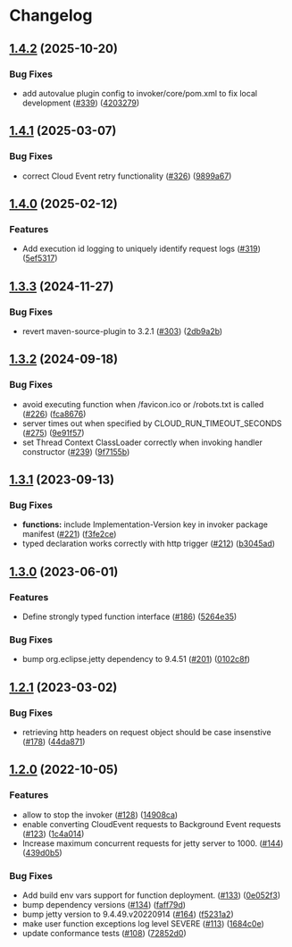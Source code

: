# Changelog

## [1.4.2](https://github.com/GoogleCloudPlatform/functions-framework-java/compare/java-function-invoker-v1.4.1...java-function-invoker-v1.4.2) (2025-10-20)


### Bug Fixes

* add autovalue plugin config to invoker/core/pom.xml to fix local development ([#339](https://github.com/GoogleCloudPlatform/functions-framework-java/issues/339)) ([4203279](https://github.com/GoogleCloudPlatform/functions-framework-java/commit/420327967b96b4aa66c0edd6753a9d6db781478d))

## [1.4.1](https://github.com/GoogleCloudPlatform/functions-framework-java/compare/java-function-invoker-v1.4.0...java-function-invoker-v1.4.1) (2025-03-07)


### Bug Fixes

* correct Cloud Event retry functionality ([#326](https://github.com/GoogleCloudPlatform/functions-framework-java/issues/326)) ([9899a67](https://github.com/GoogleCloudPlatform/functions-framework-java/commit/9899a67a9a8cb6ebb27a92cccb740e7e23d48578))

## [1.4.0](https://github.com/GoogleCloudPlatform/functions-framework-java/compare/java-function-invoker-v1.3.3...java-function-invoker-v1.4.0) (2025-02-12)


### Features

* Add execution id logging to uniquely identify request logs ([#319](https://github.com/GoogleCloudPlatform/functions-framework-java/issues/319)) ([5ef5317](https://github.com/GoogleCloudPlatform/functions-framework-java/commit/5ef53174b6cdbc644336121bc19bab6c4b90892d))

## [1.3.3](https://github.com/GoogleCloudPlatform/functions-framework-java/compare/java-function-invoker-v1.3.2...java-function-invoker-v1.3.3) (2024-11-27)


### Bug Fixes

* revert maven-source-plugin to 3.2.1 ([#303](https://github.com/GoogleCloudPlatform/functions-framework-java/issues/303)) ([2db9a2b](https://github.com/GoogleCloudPlatform/functions-framework-java/commit/2db9a2bec6ba93e7954e68c2301c5fc2fcc032d8))

## [1.3.2](https://github.com/GoogleCloudPlatform/functions-framework-java/compare/java-function-invoker-v1.3.1...java-function-invoker-v1.3.2) (2024-09-18)


### Bug Fixes

* avoid executing function when /favicon.ico or /robots.txt is called ([#226](https://github.com/GoogleCloudPlatform/functions-framework-java/issues/226)) ([fca8676](https://github.com/GoogleCloudPlatform/functions-framework-java/commit/fca867667db593699193da01b69a4cca7ca48fc8))
* server times out when specified by CLOUD_RUN_TIMEOUT_SECONDS ([#275](https://github.com/GoogleCloudPlatform/functions-framework-java/issues/275)) ([9e91f57](https://github.com/GoogleCloudPlatform/functions-framework-java/commit/9e91f57b12d73c655e3d7e226d21d54ccec32b73))
* set Thread Context ClassLoader correctly when invoking handler constructor ([#239](https://github.com/GoogleCloudPlatform/functions-framework-java/issues/239)) ([9f7155b](https://github.com/GoogleCloudPlatform/functions-framework-java/commit/9f7155b77574ec980ecf9e6dffbd2ee0398db8a7))

## [1.3.1](https://github.com/GoogleCloudPlatform/functions-framework-java/compare/java-function-invoker-v1.3.0...java-function-invoker-v1.3.1) (2023-09-13)


### Bug Fixes

* **functions:** include Implementation-Version key in invoker package manifest ([#221](https://github.com/GoogleCloudPlatform/functions-framework-java/issues/221)) ([f3fe2ce](https://github.com/GoogleCloudPlatform/functions-framework-java/commit/f3fe2ce46fcb1885137cdf504649612e7c31dc4c))
* typed declaration works correctly with http trigger ([#212](https://github.com/GoogleCloudPlatform/functions-framework-java/issues/212)) ([b3045ad](https://github.com/GoogleCloudPlatform/functions-framework-java/commit/b3045ad380cd23e37f5edec0d758031438bcb568))

## [1.3.0](https://github.com/GoogleCloudPlatform/functions-framework-java/compare/java-function-invoker-v1.2.1...java-function-invoker-v1.3.0) (2023-06-01)


### Features

* Define strongly typed function interface ([#186](https://github.com/GoogleCloudPlatform/functions-framework-java/issues/186)) ([5264e35](https://github.com/GoogleCloudPlatform/functions-framework-java/commit/5264e35b2522a789d65f0e0fd9bb5584694529eb))


### Bug Fixes

* bump org.eclipse.jetty dependency to 9.4.51 ([#201](https://github.com/GoogleCloudPlatform/functions-framework-java/issues/201)) ([0102c8f](https://github.com/GoogleCloudPlatform/functions-framework-java/commit/0102c8f543280ff5ba5727508f87083a9f54ef74))

## [1.2.1](https://github.com/GoogleCloudPlatform/functions-framework-java/compare/java-function-invoker-v1.2.0...java-function-invoker-v1.2.1) (2023-03-02)


### Bug Fixes

* retrieving http headers on request object should be case insenstive ([#178](https://github.com/GoogleCloudPlatform/functions-framework-java/issues/178)) ([44da871](https://github.com/GoogleCloudPlatform/functions-framework-java/commit/44da871e06e967ce132bea06c3b7c5d1b06ddd6b))

## [1.2.0](https://github.com/GoogleCloudPlatform/functions-framework-java/compare/java-function-invoker-v1.1.1...java-function-invoker-v1.2.0) (2022-10-05)


### Features

* allow to stop the invoker ([#128](https://github.com/GoogleCloudPlatform/functions-framework-java/issues/128)) ([14908ca](https://github.com/GoogleCloudPlatform/functions-framework-java/commit/14908caa9e5be824dfb74fff3a3234c4bce688e7))
* enable converting CloudEvent requests to Background Event requests ([#123](https://github.com/GoogleCloudPlatform/functions-framework-java/issues/123)) ([1c4a014](https://github.com/GoogleCloudPlatform/functions-framework-java/commit/1c4a01470cc4ee7b3de3c3d7ae4af24e47eb2810))
* Increase maximum concurrent requests for jetty server to 1000.  ([#144](https://github.com/GoogleCloudPlatform/functions-framework-java/issues/144)) ([439d0b5](https://github.com/GoogleCloudPlatform/functions-framework-java/commit/439d0b5d77b2f765e65d84e7d5f31399e547d004))


### Bug Fixes

* Add build env vars support for function deployment. ([#133](https://github.com/GoogleCloudPlatform/functions-framework-java/issues/133)) ([0e052f3](https://github.com/GoogleCloudPlatform/functions-framework-java/commit/0e052f376231192278061ec79bcf9d710ec310f4))
* bump dependency versions ([#134](https://github.com/GoogleCloudPlatform/functions-framework-java/issues/134)) ([faff79d](https://github.com/GoogleCloudPlatform/functions-framework-java/commit/faff79d16c6df178d66f0185fb78fba003e60745))
* bump jetty version to 9.4.49.v20220914 ([#164](https://github.com/GoogleCloudPlatform/functions-framework-java/issues/164)) ([f5231a2](https://github.com/GoogleCloudPlatform/functions-framework-java/commit/f5231a2303aa3565b29d494936e40ee1ec78fdbb))
* make user function exceptions log level SEVERE ([#113](https://github.com/GoogleCloudPlatform/functions-framework-java/issues/113)) ([1684c0e](https://github.com/GoogleCloudPlatform/functions-framework-java/commit/1684c0ef55dc33f2c4c7f7514d99b0e7af75c44f))
* update conformance tests ([#108](https://github.com/GoogleCloudPlatform/functions-framework-java/issues/108)) ([72852d0](https://github.com/GoogleCloudPlatform/functions-framework-java/commit/72852d0f23cdaed48569245440dcd1533c8c7563))

